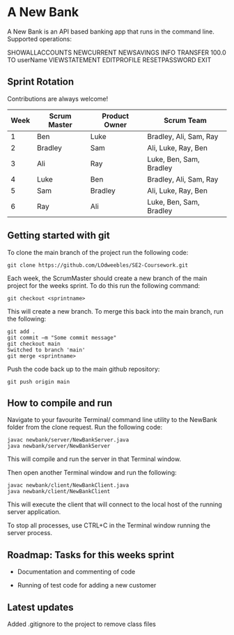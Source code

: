 # A New Bank

A New Bank is an API based banking app that runs in the command line. Supported operations:

SHOWALLACCOUNTS
NEWCURRENT
NEWSAVINGS
INFO
TRANSFER 100.0 TO userName
VIEWSTATEMENT
EDITPROFILE
RESETPASSWORD
EXIT


## Sprint Rotation

Contributions are always welcome!

| Week| Scrum Master| Product Owner | Scrum Team |  
| ------------- | ------------- | --------    | ------|
| 1 | Ben | Luke   | Bradley, Ali, Sam, Ray |
| 2 | Bradley | Sam | Ali, Luke, Ray, Ben |
| 3 | Ali | Ray | Luke, Ben, Sam, Bradley|
| 4 | Luke | Ben | Bradley, Ali, Sam, Ray |
| 5 | Sam | Bradley | Ali, Luke, Ray, Ben |
| 6 | Ray | Ali | Luke, Ben, Sam, Bradley|

## Getting started with git

To clone the main branch of the project run the following code:

``` git clone https://github.com/LOdweebles/SE2-Coursework.git ```

Each week, the ScrumMaster should create a new branch of the main project for the weeks sprint. To do this run the following command:

``` git branch <sprintname>
git checkout <sprintname>
```

This will create a new branch. To merge this back into the main branch, run the following:

``` 
git add .
git commit –m "Some commit message"
git checkout main
Switched to branch 'main'
git merge <sprintname>
```

Push the code back up to the main github repository:

``` git push origin main ```


## How to compile and run
Navigate to your favourite Terminal/ command line utility to the NewBank folder from the clone request. Run the following code:

```
javac newbank/server/NewBankServer.java
java newbank/server/NewBankServer
```

This will compile and run the server in that Terminal window.

Then open another Terminal window and run the following:

```
javac newbank/client/NewBankClient.java
java newbank/client/NewBankClient
```

This will execute the client that will connect to the local host of the running server application.

To stop all processes, use CTRL+C in the Terminal window running the server process.

## Roadmap: Tasks for this weeks sprint

- Documentation and commenting of code

- Running of test code for adding a new customer

## Latest updates


Added .gitignore to the project to remove class files


